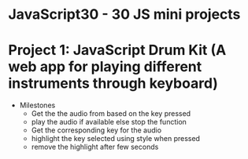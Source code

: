 # JavaScript30 - 30 JS mini projects

# Project 1: JavaScript Drum Kit (A web app for playing different instruments through keyboard)
- Milestones
    - Get the the audio from based on the key pressed
    - play the audio if available else stop the function
    - Get the corresponding key for the audio
    - highlight the key selected using style when pressed
    - remove the highlight after few seconds
